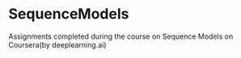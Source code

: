 # SequenceModels
Assignments completed during the course on Sequence Models on Coursera(by deeplearning.ai)

